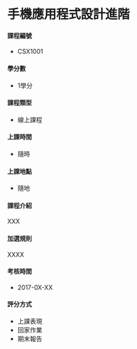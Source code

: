 # 手機應用程式設計進階

#### 課程編號

* CSX1001

#### 學分數

* 1學分

#### 課程類型

* 線上課程

#### 上課時間

* 隨時

#### 上課地點

* 隨地


#### 課程介紹

XXX

#### 加選規則

XXXX

#### 考核時間

* 2017-0X-XX

#### 評分方式

* 上課表現
* 回家作業
* 期末報告